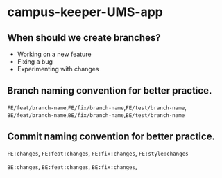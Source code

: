 ﻿# campus-keeper-UMS-app
 
 ## When should we create branches?
 
 - Working on a new feature
 - Fixing a bug
 - Experimenting with changes

## Branch naming convention for better practice.

`FE/feat/branch-name`,`FE/fix/branch-name`,`FE/test/branch-name`,
`BE/feat/branch-name`,`BE/fix/branch-name`,`BE/test/branch-name`

## Commit naming convention for better practice.

`FE:changes`,
`FE:feat:changes`,
`FE:fix:changes`,
`FE:style:changes`

`BE:changes`,
`BE:feat:changes`,
`BE:fix:changes`,
